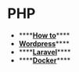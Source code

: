 # PHP

* \*\*\*\*[**How to**](how-to.md)\*\*\*\*
* [**Wordpress**](wordpress/)\*\*\*\*
* \*\*\*\*[**Laravel**](laravel.md)\*\*\*\*
* \*\*\*\*[**Docker**](docker.md)\*\*\*\*

